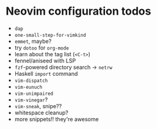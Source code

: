 # Neovim configuration todos

- `dap`
- `one-small-step-for-vimkind`
- `emmet`, maybe?
- try `dotoo` for `org-mode`
- learn about the tag list (`<C-t>`)
- fennel/aniseed with LSP
- `fzf`-powered directory search -> `netrw`
- Haskell `import` command
- `vim-dispatch`
- `vim-eunuch`
- `vim-unimpaired`
- `vim-vinegar`?
- `vim-sneak`, snipe??
- whitespace cleanup?
- more snippets!! they're awesome
